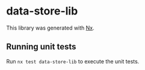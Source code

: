 # data-store-lib

This library was generated with [Nx](https://nx.dev).

## Running unit tests

Run `nx test data-store-lib` to execute the unit tests.
